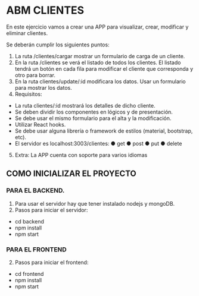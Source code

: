 # ABM CLIENTES

En este ejercicio vamos a crear una APP para visualizar, crear, modificar y eliminar clientes.

Se deberán cumplir los siguientes puntos:
1. La ruta /clientes/cargar mostrar un formulario de carga de un cliente.
2. En la ruta /clientes se verá el listado de todos los clientes. El listado tendrá un botón
en cada fila para modificar el cliente que corresponda y otro para borrar.
3. En la ruta clientes/update/:id modificara los datos. Usar un formulario para mostrar
los datos.
4. Requisitos:
- La ruta clientes/:id mostrará los detalles de dicho cliente.
- Se deben dividir los componentes en lógicos y de presentación.
- Se debe usar el mismo formulario para el alta y la modificación.
- Utilizar React hooks.
- Se debe usar alguna librería o framework de estilos (material, bootstrap, etc).
- El servidor es localhost:3003/clientes:
● get
● post
● put
● delete
5. Extra: La APP cuenta con soporte para varios idiomas

## COMO INICIALIZAR EL PROYECTO

### PARA EL BACKEND.

1. Para usar el servidor hay que tener instalado nodejs y mongoDB.
2. Pasos para iniciar el servidor:
- cd backend
- npm install
- npm start

### PARA EL FRONTEND

2. Pasos para iniciar el frontend:
- cd frontend
- npm install
- npm start